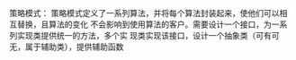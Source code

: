 策略模式：
   策略模式定义了一系列算法，并将每个算法封装起来，使他们可以相互替换，且算法的变化
   不会影响到使用算法的客户。需要设计一个接口，为一系列实现类提供统一的方法，多个实
   现类实现该接口，设计一个抽象类（可有可无，属于辅助类），提供辅助函数
